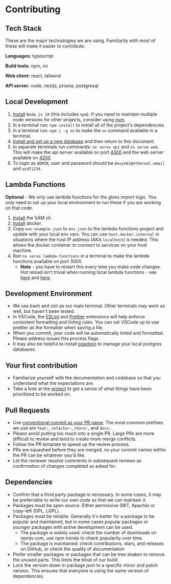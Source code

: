 # Contributing

## Tech Stack

These are the major technologies we are using. Familiarity with most of these will make it easier to contribute.

**Languages:** typescript

**Build tools:** npm, nx

**Web client:** react, tailwind

**API server:** node, nextjs, prisma, postgresql

## Local Development

1. [Install](https://nodejs.org/en/download/) `Node.js 18` (this includes `npm`). If you need to maintain multiple node versions for other projects, consider using [nvm](https://github.com/nvm-sh/nvm).
1. In a terminal run: `npm install` to install all of the project's dependencies.
1. In a terminal run: `npm i -g nx` to make the `nx` command available in a terminal.
1. [Install and set up a new database](./db.md) and then return to this document.
1. In separate terminals run commands: `nx serve api` and `nx serve web`. This will make the api server available on port [4300](http://localhost:4300/explorer) and the web server available on [4200](http://localhost:4200).
1. To login as `ADMIN`, user and password should be `devyn61@ethereal.email` and `asdf1234`.

## Lambda Functions

**Optional** - We only use lambda functions for the gloss import logic. You only need to set up your local environment to run these if you are working on that code.

1. [Install](https://docs.aws.amazon.com/serverless-application-model/latest/developerguide/install-sam-cli.html#install-sam-cli-instructions) the SAM cli.
1. [Install](https://www.docker.com) docker.
1. Copy `env-example.json` to `env.json` to the lambda-functions project and update with your local env vars. You can use `host.docker.internal` in situations where the host IP address (AKA `localhost`) is needed. This allows the docker container to connect to services on your host machine.
1. Run `nx serve lambda-functions` in a terminal to make the lambda functions available on port 3000.
   - **Note** - you have to restart this every time you make code changes. Hot reload isn't trivial when running local lambda functions - see [here](https://github.com/aws/aws-sam-cli/issues/901) and [here](https://github.com/aws/aws-sam-cli/issues/921).

## Development Environment

- We use bash and zsh as our main terminal. Other terminals may work as well, but haven't been tested.
- In VSCode, the [ESLint](https://marketplace.visualstudio.com/items?itemName=dbaeumer.vscode-eslint) and [Prettier](https://marketplace.visualstudio.com/items?itemName=esbenp.prettier-vscode) extensions will help enforce consistent formatting and linting rules. You can set VSCode up to use prettier as the formatter when saving a file.
- When you commit, your code will be automatically linted and formatted. Please address issues this process flags.
- It may also be helpful to install [pgadmin](https://www.pgadmin.org/) to manage your local postgres databases.

## Your first contribution

- Familiarize yourself with the documentation and codebase so that you understand what the expectations are.
- Take a look at the [project](https://github.com/users/arrocke/projects/1) to get a sense of what things have been prioritized to be worked on.

## Pull Requests

- Use [conventional commit as your PR name](https://www.conventionalcommits.org/en/v1.0.0/). The most common prefixes we use are `feat:`, `refactor:`, `chore:`, and `docs:`.
- Please avoid putting too much into a single PR. Large PRs are more difficult to review and tend to create more merge conflicts.
- Follow the PR template to speed up the review process.
- PRs are squashed before they are merged, so your commit names within the PR can be whatever you'd like.
- Let the reviewer resolve comments in subsequent reviews as confirmation of changes completed as asked for.

## Dependencies

- Confirm that a third party package is necessary. In some cases, it may be preferrable to write our own code so that we can maintain it.
- Packages must be open source. Either permissive (MIT, Apache) or copy-left (GPL, LGPL).
- Packages must be reliable. Generally it's better for a package to be popular and maintained, but in some cases popular packages or younger packages with active development can be used.
  - The package is widely used: check the number of downloads on npmjs.com, use npm trends to check popularity over time.
  - The package is maintained: check contributions, stars, and releases on GitHub, or check the quality of documentation
- Prefer smaller packages or packages that can be tree shaken to remove the unused parts. This limits the bloat of our build.
- Lock the version down in package.json to a specific minor and patch version. This ensures that everyone is using the same version of dependencies.
